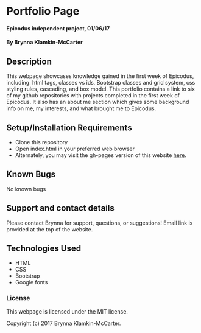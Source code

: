 # Portfolio Page

#### Epicodus independent project, 01/06/17

#### By Brynna Klamkin-McCarter

## Description

This webpage showcases knowledge gained in the first week of Epicodus, including: html tags, classes vs ids, Bootstrap classes and grid system, css styling rules, cascading, and box model. This portfolio contains a link to six of my github repositories with projects completed in the first week of Epicodus. It also has an about me section which gives some background info on me, my interests, and what brought me to Epicodus.

## Setup/Installation Requirements

* Clone this repository
* Open index.html in your preferred web browser
* Alternately, you may visit the gh-pages version of this website [here](https://brynnacodes.github.io/portfolio-page/).


## Known Bugs

No known bugs

## Support and contact details

Please contact Brynna for support, questions, or suggestions! Email link is provided at the top of the website.

## Technologies Used

* HTML
* CSS
* Bootstrap
* Google fonts

### License

This webpage is licensed under the MIT license.

Copyright (c) 2017 Brynna Klamkin-McCarter.
